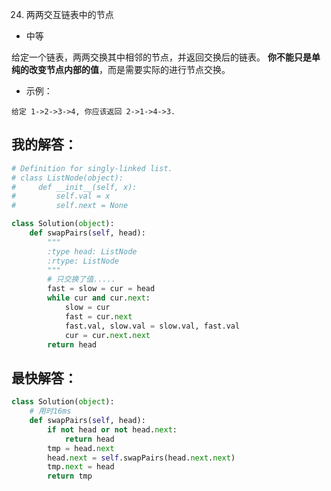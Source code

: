 0024. 两两交互链表中的节点

- 中等

给定一个链表，两两交换其中相邻的节点，并返回交换后的链表。
**你不能只是单纯的改变节点内部的值**，而是需要实际的进行节点交换。

- 示例：
```
给定 1->2->3->4, 你应该返回 2->1->4->3.
```

## 我的解答：
```python
# Definition for singly-linked list.
# class ListNode(object):
#     def __init__(self, x):
#         self.val = x
#         self.next = None

class Solution(object):
    def swapPairs(self, head):
        """
        :type head: ListNode
        :rtype: ListNode
        """
        # 只交换了值.....
        fast = slow = cur = head
        while cur and cur.next:
            slow = cur
            fast = cur.next
            fast.val, slow.val = slow.val, fast.val
            cur = cur.next.next
        return head
```

## 最快解答：
```python
class Solution(object):
    # 用时16ms
    def swapPairs(self, head):
        if not head or not head.next:
            return head
        tmp = head.next
        head.next = self.swapPairs(head.next.next)
        tmp.next = head
        return tmp
```
